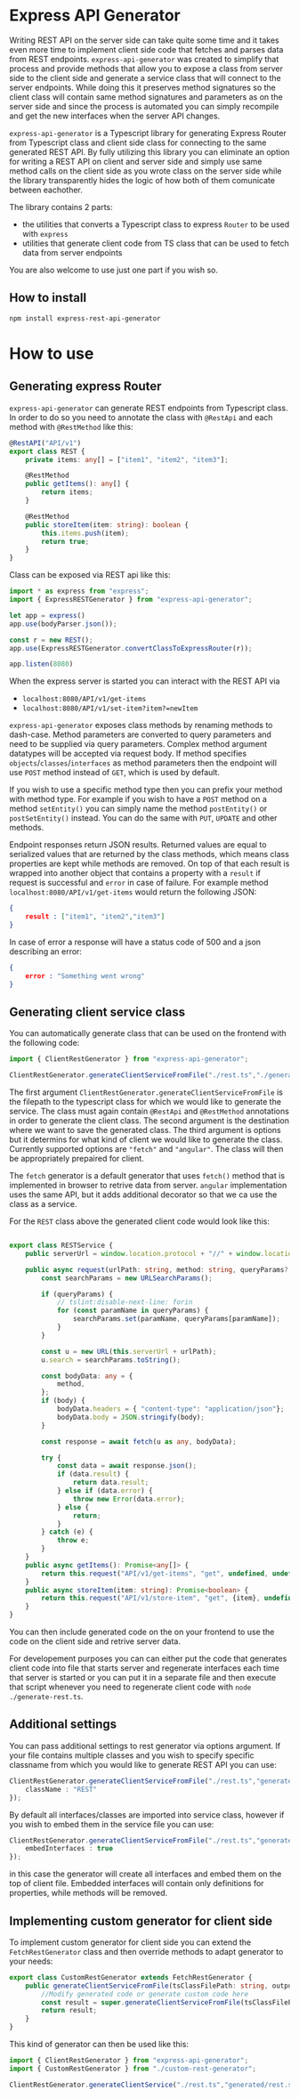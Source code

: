 # Express API Generator

Writing REST API on the server side can take quite some time and it takes even more time to implement client side code that fetches and parses data from REST endpoints. `express-api-generator` was created to simplify that process and provide methods that allow you to expose a class from server side to the client side and generate a service class that will connect to the server endpoints. While doing this it preserves method signatures so the client class will contain same method signatures and parameters as on the server side and since the process is automated you can simply recompile and get the new interfaces when the server API changes.

`express-api-generator` is a Typescript library for generating Express Router from Typescript class and client side class for connecting to the same generated REST API. By fully utilizing this library you can eliminate an option for writing a REST API on client and server side and simply use same method calls on the client side as you wrote class on the server side while the library transparently hides the logic of how both of them comunicate between eachother. 

The library contains 2 parts:
* the utilities that converts a Typescript class to express `Router` to be used with `express`
* utilities that generate client code from TS class that can be used to fetch data from server endpoints

You are also welcome to use just one part if you wish so.

## How to install

```
npm install express-rest-api-generator
```

# How to use

## Generating express Router

`express-api-generator` can generate REST endpoints from Typescript class. In order to do so you need to annotate the class with `@RestApi` and each method with `@RestMethod` like this:

```ts
@RestAPI("API/v1")
export class REST {
    private items: any[] = ["item1", "item2", "item3"];

    @RestMethod
    public getItems(): any[] {
        return items;
    }

    @RestMethod
    public storeItem(item: string): boolean {
        this.items.push(item);
        return true;
    }
}
```

Class can be exposed via REST api like this:

```ts
import * as express from "express";
import { ExpressRESTGenerator } from "express-api-generator";

let app = express()
app.use(bodyParser.json());

const r = new REST();
app.use(ExpressRESTGenerator.convertClassToExpressRouter(r));

app.listen(8080)
```

When the express server is started you can interact with the REST API via

* `localhost:8080/API/v1/get-items`
* `localhost:8080/API/v1/set-item?item?=newItem`

`express-api-generator` exposes class methods by renaming methods to dash-case. Method parameters are converted to query parameters and need to be supplied via query parameters. Complex method argument datatypes will be accepted via request body. If method specifies `objects`/`classes`/`interfaces` as method parameters then the endpoint will use `POST` method instead of `GET`, which is used by default.

If you wish to use a specific method type then you can prefix your method with method type. For example if you wish to have a `POST` method on a method `setEntity()` you can simply name the method `postEntity()` or `postSetEntity()` instead. You can do the same with `PUT`, `UPDATE` and other methods. 

Endpoint responses return JSON results. Returned values are equal to serialized  values that are returned by the class methods, which means class properties are kept while methods are removed. On top of that each result is wrapped into another object that contains a property with a `result` if request is successful and `error` in case of failure. For example method `localhost:8080/API/v1/get-items` would return the following JSON:

```json
{
    result : ["item1", "item2","item3"]
}
```

In case of error a response will have a status code of 500 and a json describing an error:

```json
{
    error : "Something went wrong"
}
```

## Generating client service class

You can automatically generate class that can be used on the frontend with the following code:

```ts
import { ClientRestGenerator } from "express-api-generator";

ClientRestGenerator.generateClientServiceFromFile("./rest.ts","./generated/rest.service.ts");

```

The first argument `ClientRestGenerator.generateClientServiceFromFile` is the filepath to the typescript class for which we would like to generate the service. The class must again contain `@RestApi` and `@RestMethod` annotations in order to generate the client class. The second argument is the destination where we want to save the generated class. The third argument is options but it determins for what kind of client we would like to generate the class. Currently supported options are `"fetch"` and `"angular"`. The class will then be appropriately prepaired for client. 

The `fetch` generator is a default generator that uses `fetch()` method that is implemented in browser to retrive data from server. `angular` implementation uses the same API, but it adds additional decorator so that we ca use the class as a service.

For the `REST` class above the generated client code would look like this:

```ts

export class RESTService {
	public serverUrl = window.location.protocol + "//" + window.location.host;

    public async request(urlPath: string, method: string, queryParams?: any, body?: any, headers?: any): Promise<any> {
        const searchParams = new URLSearchParams();

        if (queryParams) {
            // tslint:disable-next-line: forin
            for (const paramName in queryParams) {
                searchParams.set(paramName, queryParams[paramName]);
            }
        }

        const u = new URL(this.serverUrl + urlPath);
        u.search = searchParams.toString();

        const bodyData: any = {
            method,
        };
        if (body) {
            bodyData.headers = { "content-type": "application/json"};
            bodyData.body = JSON.stringify(body);
        }

        const response = await fetch(u as any, bodyData);

        try {
            const data = await response.json();
            if (data.result) {
                return data.result;
            } else if (data.error) {
                throw new Error(data.error);
            } else {
                return;
            }
        } catch (e) {
            throw e;
        }
    }
    public async getItems(): Promise<any[]> {
        return this.request("API/v1/get-items", "get", undefined, undefined);
    }
    public async storeItem(item: string): Promise<boolean> {
        return this.request("API/v1/store-item", "get", {item}, undefined);
    }
}

```

You can then include generated code on the on your frontend to use the code on the client side and retrive server data. 

For developement purposes you can can either put the code that generates client code into file that starts server and regenerate interfaces each time that server is started or you can put it in a separate file and then execute that script whenever you need to regenerate client code with `node ./generate-rest.ts`.

## Additional settings

You can pass additional settings to rest generator via options argument. If your file contains multiple classes and you wish to specify specific classname from which you would like to generate REST API you can use:

```ts
ClientRestGenerator.generateClientServiceFromFile("./rest.ts","generated/rest.service.ts","fetch",{
    className : "REST"
});
```

By default all interfaces/classes are imported into service class, however if you wish to embed them in the service file you can use:

```ts
ClientRestGenerator.generateClientServiceFromFile("./rest.ts","generated/rest.service.ts","fetch",{
    embedInterfaces : true
});
```

in this case the generator will create all interfaces and embed them on the top of client file. Embedded interfaces will contain only definitions for properties, while methods will be removed.

## Implementing custom generator for client side

To implement custom generator for client side you can extend the `FetchRestGenerator` class and then override methods to adapt generator to your needs: 

```ts
export class CustomRestGenerator extends FetchRestGenerator {
    public generateClientServiceFromFile(tsClassFilePath: string, outputFile: string, settings?: IClientGeneratorSettings): string  {
        //Modify generated code or generate custom code here
        const result = super.generateClientServiceFromFile(tsClassFilePath, outputFile, settings);
        return result;
    }
}
```

This kind of generator can then be used like this:

```ts
import { ClientRestGenerator } from "express-api-generator";
import { CustomRestGenerator } from "./custom-rest-generator";

ClientRestGenerator.generateClientService("./rest.ts","generated/rest.service.ts", new CustomRestGenerator());
```